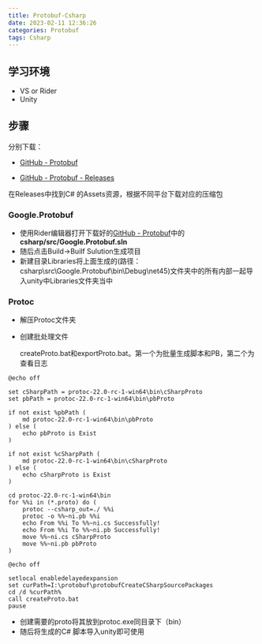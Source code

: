```yaml
---
title: Protobuf-Csharp
date: 2023-02-11 12:36:26
categories: Protobuf
tags: Csharp
---
```


## 学习环境

- VS or Rider
- Unity

## 步骤

分别下载：

- [GitHub - Protobuf](https://github.com/protocolbuffers/protobuf)

- [GitHub - Protobuf - Releases](https://github.com/protocolbuffers/protobuf/releases)

在Releases中找到C# 的Assets资源，根据不同平台下载对应的压缩包

### Google.Protobuf

- 使用Rider编辑器打开下载好的[GitHub - Protobuf](https://github.com/protocolbuffers/protobuf)中的**csharp/src/Google.Protobuf.sln**
- 随后点击Build->Builf Sulution生成项目
- 新建目录Libraries将上面生成的(路径：csharp\src\Google.Protobuf\bin\Debug\net45)文件夹中的所有内部一起导入unity中Libraries文件夹当中

### Protoc

- 解压Protoc文件夹

- 创建批处理文件

  createProto.bat和exportProto.bat。第一个为批量生成脚本和PB，第二个为查看日志

```
@echo off

set cSharpPath = protoc-22.0-rc-1-win64\bin\cSharpProto
set pbPath = protoc-22.0-rc-1-win64\bin\pbProto

if not exist %pbPath (
    md protoc-22.0-rc-1-win64\bin\pbProto
) else (
    echo pbProto is Exist
)

if not exist %cSharpPath (
    md protoc-22.0-rc-1-win64\bin\cSharpProto
) else (
    echo cSharpProto is Exist
)

cd protoc-22.0-rc-1-win64\bin
for %%i in (*.proto) do (
    protoc --csharp_out=./ %%i
    protoc -o %%~ni.pb %%i    
    echo From %%i To %%~ni.cs Successfully!
    echo From %%i To %%~ni.pb Successfully!
    move %%~ni.cs cSharpProto
    move %%~ni.pb pbProto
)
```

```
@echo off

setlocal enabledelayedexpansion 
set curPath=I:\protobuf\protobufCreateCSharpSourcePackages
cd /d %curPath%
call createProto.bat
pause
```

- 创建需要的proto将其放到protoc.exe同目录下（bin） 
- 随后将生成的C# 脚本导入unity即可使用